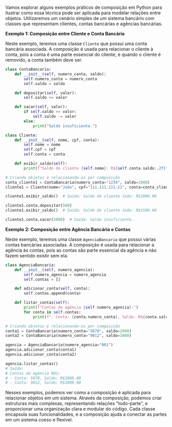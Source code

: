 Vamos explorar alguns exemplos práticos de composição em Python para ilustrar como essa técnica pode ser aplicada para modelar relações entre objetos. Utilizaremos um cenário simples de um sistema bancário com classes que representam clientes, contas bancárias e agências bancárias.

**Exemplo 1: Composição entre Cliente e Conta Bancária**

Neste exemplo, teremos uma classe `Cliente` que possui uma conta bancária associada. A composição é usada para relacionar o cliente à conta, pois a conta é uma parte essencial do cliente, e quando o cliente é removido, a conta também deve ser.

```python
class ContaBancaria:
    def __init__(self, numero_conta, saldo):
        self.numero_conta = numero_conta
        self.saldo = saldo

    def depositar(self, valor):
        self.saldo += valor

    def sacar(self, valor):
        if self.saldo >= valor:
            self.saldo -= valor
        else:
            print("Saldo insuficiente.")

class Cliente:
    def __init__(self, nome, cpf, conta):
        self.nome = nome
        self.cpf = cpf
        self.conta = conta

    def exibir_saldo(self):
        print(f"Saldo do cliente {self.nome}: R${self.conta.saldo:.2f}")

# Criando objetos e relacionando-os por composição
conta_cliente1 = ContaBancaria(numero_conta="1234", saldo=1000)
cliente1 = Cliente(nome="João", cpf="111.111.111-11", conta=conta_cliente1)

cliente1.exibir_saldo()  # Saída: Saldo do cliente João: R$1000.00

cliente1.conta.depositar(500)
cliente1.exibir_saldo()  # Saída: Saldo do cliente João: R$1500.00

cliente1.conta.sacar(2000)  # Saída: Saldo insuficiente.
```

**Exemplo 2: Composição entre Agência Bancária e Contas**

Neste exemplo, teremos uma classe `AgenciaBancaria` que possui várias contas bancárias associadas. A composição é usada para relacionar a agência às contas, pois as contas são parte essencial da agência e não fazem sentido existir sem ela.

```python
class AgenciaBancaria:
    def __init__(self, numero_agencia):
        self.numero_agencia = numero_agencia
        self.contas = []

    def adicionar_conta(self, conta):
        self.contas.append(conta)

    def listar_contas(self):
        print(f"Contas da agência {self.numero_agencia}:")
        for conta in self.contas:
            print(f"- Conta: {conta.numero_conta}, Saldo: R${conta.saldo:.2f}")

# Criando objetos e relacionando-os por composição
conta1 = ContaBancaria(numero_conta="5678", saldo=2000)
conta2 = ContaBancaria(numero_conta="9012", saldo=3000)

agencia = AgenciaBancaria(numero_agencia="001")
agencia.adicionar_conta(conta1)
agencia.adicionar_conta(conta2)

agencia.listar_contas()
# Saída:
# Contas da agência 001:
# - Conta: 5678, Saldo: R$2000.00
# - Conta: 9012, Saldo: R$3000.00
```

Nesses exemplos, podemos ver como a composição é aplicada para relacionar objetos em um sistema. Através da composição, podemos criar estruturas mais complexas, representando relações "todo-parte", e proporcionar uma organização clara e modular do código. Cada classe encapsula suas funcionalidades, e a composição ajuda a conectar as partes em um sistema coeso e flexível.